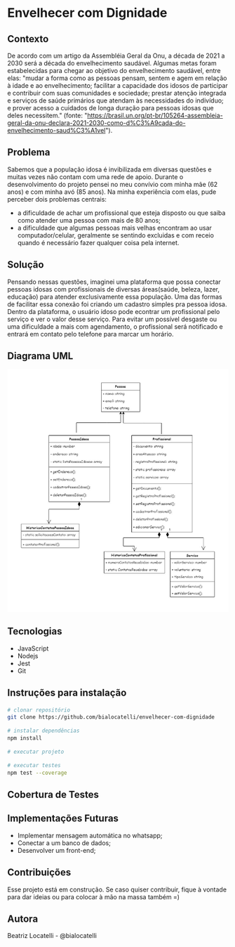 # Envelhecer com Dignidade

## Contexto
De acordo com um artigo da Assembléia Geral da Onu, a década de 2021 a 2030 será a década do envelhecimento saudável. Algumas metas foram estabelecidas para chegar ao objetivo do envelhecimento saudável, entre elas: "mudar a forma como as pessoas pensam, sentem e agem em relação à idade e ao envelhecimento; facilitar a capacidade dos idosos de participar e contribuir com suas comunidades e sociedade; prestar atenção integrada e serviços de saúde primários que atendam às necessidades do indivíduo; e prover acesso a cuidados de longa duração para pessoas idosas que deles necessitem." (fonte: "https://brasil.un.org/pt-br/105264-assembleia-geral-da-onu-declara-2021-2030-como-d%C3%A9cada-do-envelhecimento-saud%C3%A1vel").


## Problema
Sabemos que a população idosa é invibilizada em diversas questões e muitas vezes não contam com uma rede de apoio. Durante o desenvolvimento do projeto pensei no meu convívio com minha mãe (62 anos) e com minha avó (85 anos). Na minha experiência com elas, pude perceber dois problemas centrais:
 - a dificuldade de achar um profissional que esteja disposto ou que saiba como atender uma pessoa com mais de 80 anos;
 - a dificuldade que algumas pessoas mais velhas encontram ao usar computador/celular, geralmente se sentindo excluidas e com receio quando é necessário fazer qualquer coisa pela internet.

## Solução
Pensando nessas questões, imaginei uma plataforma que possa conectar pessoas idosas com profissionais de diversas áreas(saúde, beleza, lazer, educação) para atender exclusivamente essa população.
Uma das formas de facilitar essa conexão foi criando um cadastro simples pra pessoa idosa.
Dentro da plataforma, o usuário idoso pode econtrar um profissional pelo serviço e ver o valor desse serviço. Para evitar um possível desgaste ou uma dificuldade a mais com agendamento, o profissional será notificado e entrará em contato pelo telefone para marcar um horário.

## Diagrama UML
![image](/assets/uml%20envelhecer%20com%20dignidade.jpg)

## Tecnologias
- JavaScript 
- Nodejs
- Jest
- Git

## Instruções para instalação
```bash
# clonar repositório
git clone https://github.com/bialocatelli/envelhecer-com-dignidade
```
```bash
# instalar dependências
npm install
```
```bash
# executar projeto

```
```bash
# executar testes
npm test --coverage
```
## Cobertura de Testes

## Implementações Futuras
- Implementar mensagem automática no whatsapp;
- Conectar a um banco de dados;
- Desenvolver um front-end;

## Contribuições
Esse projeto está em construção. Se caso quiser contribuir, fique à vontade para dar ideias ou para colocar à mão na massa também =)

## Autora
Beatriz Locatelli - @bialocatelli
